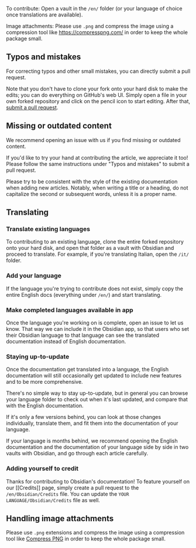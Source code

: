 To contribute: Open a vault in the `/en/` folder (or your language of choice once translations are available).

Image attachments: Please use `.png` and compress the image using a compression tool like https://compresspng.com/ in order to keep the whole package small.

## Typos and mistakes

For correcting typos and other small mistakes, you can directly submit a pull request.

Note that you don't have to clone your fork onto your hard disk to make the edits; you can do everything on GitHub's web UI. Simply open a file in your own forked repository and click on the pencil icon to start editing. After that, [submit a pull request](https://guides.github.com/activities/forking/).

## Missing or outdated content

We recommend opening an issue with us if you find missing or outdated content.

If you'd like to try your hand at contributing the article, we appreciate it too! Please follow the same instructions under "Typos and mistakes" to submit a pull request.

Please try to be consistent with the style of the existing documentation when adding new articles. Notably, when writing a title or a heading, do not capitalize the second or subsequent words, unless it is a proper name.

## Translating

### Translate existing languages

To contributing to an existing language, clone the entire forked repository onto your hard disk, and open that folder as a vault with Obsidian and proceed to translate. For example, if you're translating Italian, open the `/it/` folder.

### Add your language

If the language you're trying to contribute does not exist, simply copy the entire English docs (everything under `/en/`) and start translating.

### Make completed languages available in app

Once the language you're working on is complete, open an issue to let us know. That way we can include it in the Obsidian app, so that users who set their Obsidian language to that language can see the translated documentation instead of English documentation.

### Staying up-to-update

Once the documentation get translated into a language, the English documentation will still occasionally get updated to include new features and to be more comprehensive.

There's no simple way to stay up-to-update, but in general you can browse your language folder to check out when it's last updated, and compare that with the English documentation.

If it's only a few versions behind, you can look at those changes individually, translate them, and fit them into the documentation of your language.

If your language is months behind, we recommend opening the English documentation and the documentation of your language side by side in two vaults with Obsidian, and go through each article carefully.

### Adding yourself to credit

Thanks for contributing to Obsidian's documentation! To feature yourself on our [[Credits]] page, simply create a pull request to the `/en/Obsidian/Credits` file. You can update the `YOUR LANGUAGE/Obsidian/Credits` file as well.

## Handling image attachments

Please use `.png` extensions and compress the image using a compression tool like [Compress PNG](https://compresspng.com/) in order to keep the whole package small.